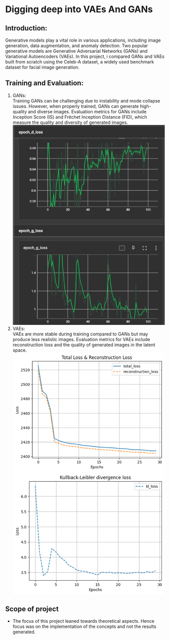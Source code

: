 # Digging deep into VAEs And GANs
## Introduction: 
Generative models play a vital role in various applications, including image generation, data augmentation, and anomaly detection. Two popular generative models are Generative Adversarial Networks (GANs) and Variational Autoencoders (VAEs). In this project, i compared GANs and VAEs built from scratch using the Celeb-A dataset, a widely used benchmark dataset for facial image generation.
## Training and Evaluation: 
1. GANs:    
  Training GANs can be challenging due to instability and mode collapse issues. However, when properly trained, GANs can generate high-quality and diverse images. Evaluation metrics for GANs include Inception Score (IS) and Fréchet Inception Distance (FID), which measure the quality and diversity of generated images.    
![Tensor Board](tensorboard.jpg)
3. VAEs:    
  VAEs are more stable during training compared to GANs but may produce less realistic images. Evaluation metrics for VAEs include reconstruction loss and the quality of generated images in the latent space.
   ![Total and Reconstruction Loss](tl_rl.png)
   ![Kulbach Liebler Loss](kl_loss.png)
## Scope of project
-  The focus of this project leaned towards theoretical aspects. Hence focus was on the implementation of the concepts and not the results generated. 
    
